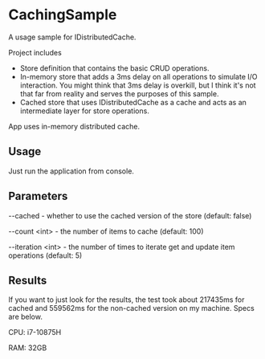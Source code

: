 ﻿# CachingSample

A usage sample for IDistributedCache. 

Project includes
- Store definition that contains the basic CRUD operations. 
- In-memory store that adds a 3ms delay on all operations to simulate I/O interaction. You might think that 3ms delay is overkill, but I think it's not that far from reality and serves the purposes of this sample.
- Cached store that uses IDistributedCache as a cache and acts as an intermediate layer for store operations.

App uses in-memory distributed cache.

## Usage

Just run the application from console.

## Parameters
--cached - whether to use the cached version of the store (default: false)

--count \<int\> - the number of items to cache (default: 100)

--iteration \<int\> - the number of times to iterate get and update item operations (default: 5)

## Results

If you want to just look for the results, the test took about 217435ms for cached and 559562ms for the non-cached version on my machine. Specs are below.

CPU: i7-10875H

RAM: 32GB